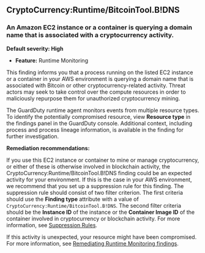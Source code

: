 CryptoCurrency:Runtime/BitcoinTool.B!DNS
----------------------------------------

### An Amazon EC2 instance or a container is querying a domain name that is associated with a cryptocurrency activity.

**Default severity: High**

* **Feature:** Runtime Monitoring

This finding informs you that a process running on the listed EC2 instance or a container in your AWS environment is querying a domain name that is associated with Bitcoin or other cryptocurrency-related activity. Threat actors may seek to take control over the compute resources in order to maliciously repurpose them for unauthorized cryptocurrency mining.

The GuardDuty runtime agent monitors events from multiple resource types. To identify the potentially compromised resource, view **Resource type** in the findings panel in the GuardDuty console. Additional context, including process and process lineage information, is available in the finding for further investigation.

**Remediation recommendations:**

If you use this EC2 instance or container to mine or manage cryptocurrency, or either of these is otherwise involved in blockchain activity, the CryptoCurrency:Runtime/BitcoinTool.B!DNS finding could be an expected activity for your environment. If this is the case in your AWS environment, we recommend that you set up a suppression rule for this finding. The suppression rule should consist of two filter criterion. The first criteria should use the **Finding type** attribute with a value of `CryptoCurrency:Runtime/BitcoinTool.B!DNS`. The second filter criteria should be the **Instance ID** of the instance or the **Container Image ID** of the container involved in cryptocurrency or blockchain activity. For more information, see [Suppression Rules](https://docs.aws.amazon.com/guardduty/latest/ug/findings_suppression-rule.html).

If this activity is unexpected, your resource might have been compromised. For more information, see [Remediating Runtime Monitoring findings](https://docs.aws.amazon.com/guardduty/latest/ug/guardduty-remediate-runtime-monitoring.html).